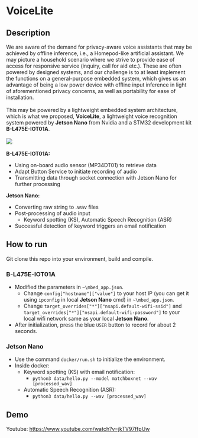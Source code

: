 # VoiceLite
## Description
We are aware of the demand for privacy-aware voice assistants that may be achieved by offline inference, i.e., a Homepod-like artificial assistant. We may picture a household scenario where we strive to provide ease of access for responsive service (inquiry, call for aid etc.). These are often powered by designed systems, and our challenge is to at least implement the functions on a general-purpose embedded system, which gives us an advantage of being a low power device with offline input inference in light of aforementioned privacy concerns, as well as portability for ease of installation.
\
\
This may be powered by a lightweight embedded system architecture, which is what we proposed, **VoiceLite**, a lightweight voice recognition system powered by **Jetson Nano** from Nvidia and a STM32 development kit **B-L475E-IOT01A**.
\
\
![](https://i.imgur.com/f3xBnkk.png)
\
\
**B-L475E-IOT01A:**
- Using on-board audio sensor (MP34DT01) to retrieve data
- Adapt Button Service to initiate recording of audio
- Transmitting data through socket connection with Jetson Nano for further processing

**Jetson Nano:**
- Converting raw string to .wav files
- Post-processing of audio input
    - Keyword spotting (KS), Automatic Speech Recognition (ASR)
- Successful detection of keyword triggers an email notification


## How to run 
Git clone this repo into your environment, build and compile.
### B-L475E-IOT01A
- Modified the parameters in `~\mbed_app.json`.
    - Change `config["hostname"]["value"]` to your host IP (you can get it using `ipconfig` in local **Jetson Nano** cmd) in `~\mbed_app.json`.
    - Change `target_overrides["*"]["nsapi.default-wifi-ssid"]` and `target_overrides["*"]["nsapi.default-wifi-password"]` to your local wifi network same as your local **Jetson Nano**.
- After initialization, press the blue `USER` button to record for about 2 seconds.

### Jetson Nano
- Use the command `docker/run.sh` to initialize the environment.
- Inside docker:
    - Keyword spotting (KS) with email notification:
        - `python3 data/hello.py --model matchboxnet --wav [processed_wav]`
    - Automatic Speech Recognition (ASR):
        - `python3 data/hello.py --wav [processed_wav]`

## Demo
Youtube: https://www.youtube.com/watch?v=jkTV97ffpUw
